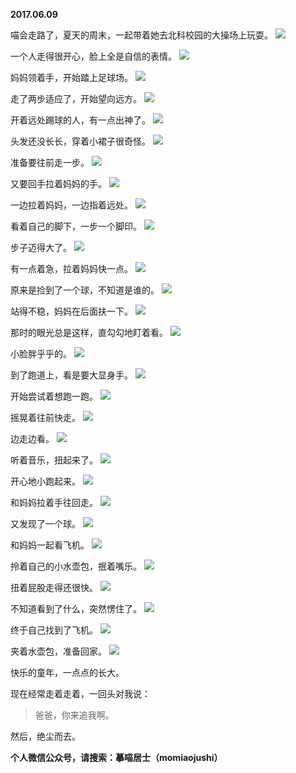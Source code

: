 
          
**2017.06.09**

喵会走路了，夏天的周末，一起带着她去北科校园的大操场上玩耍。
![](http://wx3.sinaimg.cn/large/627d9660ly1fgeiz36knqj20yg0mzn0a.jpg)


一个人走得很开心，脸上全是自信的表情。
![](http://wx3.sinaimg.cn/large/627d9660ly1fgeiz23i3xj20yg0mzta6.jpg)


妈妈领着手，开始踏上足球场。
![](http://wx3.sinaimg.cn/large/627d9660ly1fgeiz6ez4sj20yg0mzn1z.jpg)


走了两步适应了，开始望向远方。
![](http://wx3.sinaimg.cn/large/627d9660ly1fgeiz40ovdj20yg0mz0y5.jpg)


开着远处踢球的人，有一点出神了。
![](http://wx3.sinaimg.cn/large/627d9660ly1fgeiz572uij20yg0mzq8w.jpg)


头发还没长长，穿着小裙子很奇怪。
![](http://wx3.sinaimg.cn/large/627d9660ly1fgeiz1sncfj20yg0mzgop.jpg)


准备要往前走一步。
![](http://wx3.sinaimg.cn/large/627d9660ly1fgeiz32qh9j20yg0mzwhw.jpg)


又要回手拉着妈妈的手。
![](http://wx3.sinaimg.cn/large/627d9660ly1fgeiz74pjhj20yg0mzaeo.jpg)


一边拉着妈妈，一边指着远处。
![](http://wx3.sinaimg.cn/large/627d9660ly1fgeiz500hmj20yg0mzdii.jpg)


看着自己的脚下，一步一个脚印。
![](http://wx3.sinaimg.cn/large/627d9660ly1fgeiz6b38uj20yg0mzgoq.jpg)


步子迈得大了。
![](http://wx3.sinaimg.cn/large/627d9660ly1fgeiz7be75j20yg0mz77t.jpg)


有一点着急，拉着妈妈快一点。
![](http://wx3.sinaimg.cn/large/627d9660ly1fgeiz4t417j20yg0mzn1g.jpg)


原来是捡到了一个球，不知道是谁的。
![](http://wx3.sinaimg.cn/large/627d9660ly1fgeiz4lb0jj20yg0mzgnq.jpg)


站得不稳，妈妈在后面扶一下。
![](http://wx3.sinaimg.cn/large/627d9660ly1fgeiz4g5khj20yg0mz40q.jpg)


那时的眼光总是这样，直勾勾地盯着看。
![](http://wx3.sinaimg.cn/large/627d9660ly1fgeiz3fs09j20yg0mzq4x.jpg)


小脸胖乎乎的。
![](http://wx3.sinaimg.cn/large/627d9660ly1fgeiz3ubr7j20yg0mzaby.jpg)


到了跑道上，看是要大显身手。
![](http://wx3.sinaimg.cn/large/627d9660ly1fgeiz6k636j20yg0mz76w.jpg)


开始尝试着想跑一跑。
![](http://wx3.sinaimg.cn/large/627d9660ly1fgeiz6vpq9j20yg0mzgo2.jpg)


摇晃着往前快走。
![](http://wx3.sinaimg.cn/large/627d9660ly1fgeiz2o3ofj20yg0mzq51.jpg)


边走边看。
![](http://wx3.sinaimg.cn/large/627d9660ly1fgeiz2il3nj20yg0mzwgh.jpg)


听着音乐，扭起来了。
![](http://wx3.sinaimg.cn/large/627d9660ly1fgeiz5vjv5j20yg0mzq5r.jpg)


开心地小跑起来。
![](http://wx3.sinaimg.cn/large/627d9660ly1fgeiz65lgfj20yg0mz77d.jpg)


和妈妈拉着手往回走。
![](http://wx3.sinaimg.cn/large/627d9660ly1fgeiz2wbhmj20yg0mzdii.jpg)


又发现了一个球。
![](http://wx3.sinaimg.cn/large/627d9660ly1fgeiz6qmbbj20yg0mzgps.jpg)


和妈妈一起看飞机。
![](http://wx3.sinaimg.cn/large/627d9660ly1fgeiz5qwnnj20yg0mzdim.jpg)


拎着自己的小水壶包，抿着嘴乐。
![](http://wx3.sinaimg.cn/large/627d9660ly1fgeiz5eaq5j20yg0mztde.jpg)


扭着屁股走得还很快。
![](http://wx3.sinaimg.cn/large/627d9660ly1fgeiz2br6uj20yg0mz426.jpg)


不知道看到了什么，突然愣住了。
![](http://wx3.sinaimg.cn/large/627d9660ly1fgeiz5lcyzj20yg0mz0us.jpg)


终于自己找到了飞机。
![](http://wx3.sinaimg.cn/large/627d9660ly1fgeiz3nhotj20yg0mzwiv.jpg)


夹着水壶包，准备回家。
![](http://wx3.sinaimg.cn/large/627d9660ly1fgeiz490i2j20yg0mzwkb.jpg)


快乐的童年，一点点的长大。

现在经常走着走着，一回头对我说：
>爸爸，你来追我啊。


然后，绝尘而去。


**个人微信公众号，请搜索：摹喵居士（momiaojushi）**

        